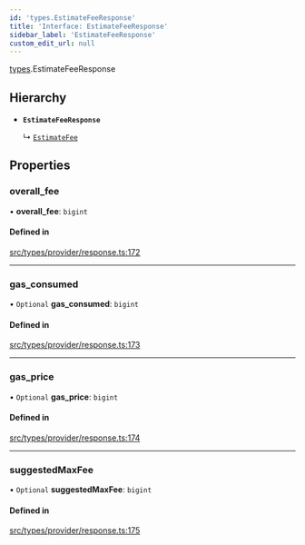 ```yaml
---
id: 'types.EstimateFeeResponse'
title: 'Interface: EstimateFeeResponse'
sidebar_label: 'EstimateFeeResponse'
custom_edit_url: null
---
```


[types](../namespaces/types.md).EstimateFeeResponse

## Hierarchy

- **`EstimateFeeResponse`**

  ↳ [`EstimateFee`](types.EstimateFee.md)

## Properties

### overall_fee

• **overall_fee**: `bigint`

#### Defined in

[src/types/provider/response.ts:172](https://github.com/starknet-io/starknet.js/blob/v5.21.0/src/types/provider/response.ts#L172)

---

### gas_consumed

• `Optional` **gas_consumed**: `bigint`

#### Defined in

[src/types/provider/response.ts:173](https://github.com/starknet-io/starknet.js/blob/v5.21.0/src/types/provider/response.ts#L173)

---

### gas_price

• `Optional` **gas_price**: `bigint`

#### Defined in

[src/types/provider/response.ts:174](https://github.com/starknet-io/starknet.js/blob/v5.21.0/src/types/provider/response.ts#L174)

---

### suggestedMaxFee

• `Optional` **suggestedMaxFee**: `bigint`

#### Defined in

[src/types/provider/response.ts:175](https://github.com/starknet-io/starknet.js/blob/v5.21.0/src/types/provider/response.ts#L175)
